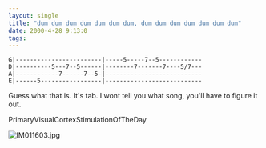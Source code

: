 ```yaml
---
layout: single
title: "dum dum dum dum dum dum dum, dum dum dum dum dum dum dum"
date: 2000-4-28 9:13:0
tags: 
---
```




    G|------------------------|-----5-----7--5------------
    D|----------5---7--5------|--------7-------7----5/7---
    A|------------7------7--5-|---------------------------
    E|------5-----------------|---------------------------





Guess what that is. It's tab. I wont tell you what song, you'll have to figure it out.





PrimaryVisualCortexStimulationOfTheDay



![IM011603.jpg][1]








   [1]: http://2.bp.blogspot.com/-7AEiCMNttwk/Tn0PuGid_RI/AAAAAAAAAHI/1PtCkzLGwX8/s320/IM011603.jpg
